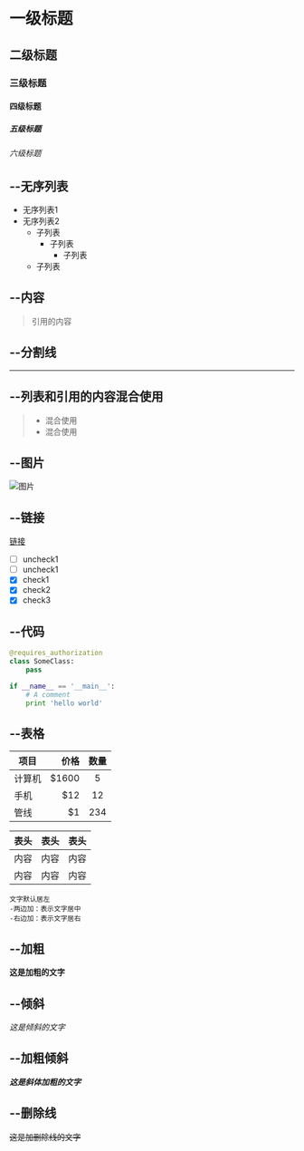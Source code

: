 # 一级标题

## 二级标题

### 三级标题

#### 四级标题

##### 五级标题

###### 六级标题

## --无序列表

* 无序列表1
* 无序列表2
  * 子列表
    * 子列表
      * 子列表
  * 子列表

## --内容

> 引用的内容

## --分割线

------

## --列表和引用的内容混合使用

> * 混合使用
> * 混合使用

## --图片

![图片](https://www.zybuluo.com/static/img/logo.png)

## --链接

[链接](https://www.aaa.com)

- [ ] uncheck1
- [ ] uncheck1
- [x] check1
- [x] check2
- [x] check3

## --代码

```python
@requires_authorization
class SomeClass:
    pass

if __name__ == '__main__':
    # A comment
    print 'hello world'
```

## --表格

| 项目       | 价格      |  数量    |
| --------  | -----:    | :----:  |
| 计算机     | \$1600    |   5     |
| 手机       |   \$12    |   12    |
| 管线       |    \$1    |  234    |

表头|表头|表头
---|:--:|---:
内容|内容|内容
内容|内容|内容

```
文字默认居左
-两边加：表示文字居中
-右边加：表示文字居右
```

## --加粗

**这是加粗的文字**

## --倾斜

*这是倾斜的文字*

## --加粗倾斜

***这是斜体加粗的文字***

## --删除线

~~这是加删除线的文字~~
